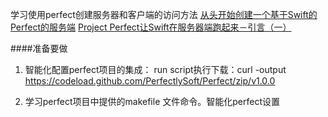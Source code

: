 学习使用perfect创建服务器和客户端的访问方法
[从头开始创建一个基于Swift的Perfect的服务端](http://ilioner.github.io/2016/05/30/从头开始创建一个Swift的Perfect的服务端.html)
[Project Perfect让Swift在服务器端跑起来－引言（一）](http://blog.csdn.net/kinfey/article/details/50644752)

####准备要做
1. 智能化配置perfect项目的集成：
    run script执行下载：curl -output https://codeload.github.com/PerfectlySoft/Perfect/zip/v1.0.0


2. 学习perfect项目中提供的makefile 文件命令。智能化perfect设置